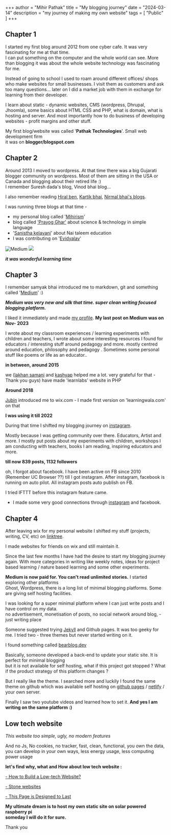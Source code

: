 +++
author = "Mihir Pathak"
title = "My blogging journey"
date = "2024-03-14"
description = "my journey of making my own website"
tags = [
    "Public"
]
+++
## Chapter 1

I started my first blog around 2012 from one cyber cafe. It was very fascinating for me at that time.  
I can put something on the computer and the whole world can see. More than blogging it was about the whole website technology was fascinating for me.  
  
Instead of going to school I used to roam around different offices/ shops who make websites for small businesses. I visit them as customers and ask too many questions... later on I did a market job with them in exchange for learning from their developer.  
  
I learn about static - dynamic websites, CMS (wordpress, Dhrupal, Jhoomla), some basics about HTML CSS and PHP, what is domain, what is hosting and server. And most importantly how to do business of developing websites - profit margins and other stuff.  
  
My first blog/website was called '**Pathak Technologies**'. Small web development firm  
it was on **blogger/blogspot.com**  
  

## Chapter 2

Around 2013 I moved to wordpress. At that time there was a big Gujarati blogger community on wordpress. Most of them are sitting in the USA or Canada and blogging about their retired life :)  
I remember Suresh dada's blog, Vinod bhai blog...  
  
I also remember reading [Hiral ben](https://hirals.wordpress.com/), [Kartik bhai](https://kartikm.wordpress.com/), [Nirmal bhai's blogs](https://nirmalpathak.wordpress.com/).  
  
I was running three blogs at that time -  
  
- my personal blog called '[Mihirism](https://mihirism.wordpress.com/)'  
- blog called ['Prayog Ghar'](https://sureshbjani.wordpress.com/2013/10/24/laboratory/) about science & technology in simple language  
- '[Sanistha kelavani](https://kelavani.wordpress.com/)' about Nai taleem education  
- I was contributing on '[Evidyalay](http://evidyalay.net/)'  
  

![Medium](/blogging/medium.png)
<img src = "/blogging/medium.png">


***it was wonderful learning time***  
  

## Chapter 3

  
I remember samyak bhai introduced me to markdown, git and something called '[Medium](https://medium.com/)' :)  

***Medium was very new and silk that time. super clean writing focused blogging platform.***  
  
I liked it immediately and made [my profile](https://medium.com/@learningwala). **My last post on Medium was on Nov- 2023**  

I wrote about my classroom experiences / learning experiments with children and teachers, I wrote about some interesting resources I found for educators / interesting stuff around pedagogy and more. mostly centred around education, philosophy and pedagogy . Sometimes some personal stuff like poems or life as an educator..  
  
**in between, around 2015**  
  
we ([lakhan samani](https://www.lakhan.me/) and [kashyap](https://github.com/kash9350) helped me a lot. very grateful for that - Thank you guys) have made 'learnlabs' website in PHP  
 
**Around 2018**
  
[Jubin](https://jubinsblog.com/) introduced me to wix.com - I made first version on 'learningwala.com' on that  

**I was using it till 2022**  
  
During that time I shifted my blogging journey on [instagram](https://instagram.com/learningwala). 

Mostly because I was getting community over there. Educators, Artist and more. I mostly put posts about my experiments with children, workshops I am conducting with teachers, books I am reading, inspiring educators and more.  
  
**till now 839 posts, 1132 followers**  
  
oh, I forgot about facebook. I have been active on FB since 2010 (Remember UC Browser ??) till I got instagram. After instagram, facebook is running on auto pilot. All instagram posts auto publish on FB.  
  
I tried IFTTT before this instagram feature came.  
  
- I made some very good connections through [instagram](https://instagram.com/learningwala) and facebook.  
  

## Chapter 4

  
After leaving wix for my personal website I shifted my stuff (projects, writing, CV, etc) on [linktree](https://linktr.ee/learningwala).  

I made websites for friends on wix and still maintain it.  
  
Since the last few months I have had the desire to start my blogging journey again. With more categories in writing like weekly notes, ideas for project based learning / nature based learning and some other experiments.  
  
**Medium is now paid for. You can't read unlimited stories.** I started exploring other platforms  
Ghost, Wordpress, there is a long list of minimal blogging platforms. Some are giving self hosting facilities.  
  
I was looking for a super minimal platform where I can just write posts and I have control on my data.  
no advertisement, monetisation of posts, no social network around blog, - just writing place  
  
Someone suggested trying [Jekyll](https://jekyllrb.com/) and Github pages. It was too geeky for me. I tried two - three themes but never started writing on it.  
  
I found something called [bearblog.dev](bearblog.dev)

Basically, someone developed a back-end to update your static site. It is perfect for minimal blogging  
but it is not available for self hosting, what if this project got stopped ? What if the product strategy of this platform changes ?  
  
But I really like the theme. I searched more and luckily I found the same theme on github which was available self hosting on [github pages](https://pages.github.com/) / [netlify](https://www.netlify.com/) / your own server.  
  
  Finally I saw two youtube videos and learned how to set it. **And yes I am writing on the same platform :)**  
  

## Low tech website

*This website too simple, ugly, no modern features*  
  
And no Js, No cookies, no tracker, fast, clean, functional, you own the data, you can develop in your own ways, less energy usage, less computing power usage  
  
**let's find why, what and How about low tech website :**  
  
  

 [- How to Build a Low-tech Website?](https://www.resilience.org/stories/2018-09-27/how-to-build-a-low-tech-website/)
 
 [- Stone websites](https://lente.dev/en/posts/stone-websites/)
 
 [- This Page is Designed to Last](https://jeffhuang.com/designed_to_last/)

  
**My ultimate dream is to host my own static site on solar powered raspberry pi  
someday I will do it for sure.**  
  
Thank you
